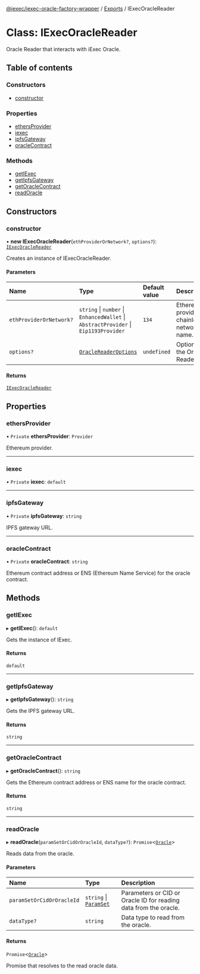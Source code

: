 [@iexec/iexec-oracle-factory-wrapper](../README.md) / [Exports](../modules.md) / IExecOracleReader

# Class: IExecOracleReader

Oracle Reader that interacts with iExec Oracle.

## Table of contents

### Constructors

- [constructor](IExecOracleReader.md#constructor)

### Properties

- [ethersProvider](IExecOracleReader.md#ethersprovider)
- [iexec](IExecOracleReader.md#iexec)
- [ipfsGateway](IExecOracleReader.md#ipfsgateway)
- [oracleContract](IExecOracleReader.md#oraclecontract)

### Methods

- [getIExec](IExecOracleReader.md#getiexec)
- [getIpfsGateway](IExecOracleReader.md#getipfsgateway)
- [getOracleContract](IExecOracleReader.md#getoraclecontract)
- [readOracle](IExecOracleReader.md#readoracle)

## Constructors

### constructor

• **new IExecOracleReader**(`ethProviderOrNetwork?`, `options?`): [`IExecOracleReader`](IExecOracleReader.md)

Creates an instance of IExecOracleReader.

#### Parameters

| Name | Type | Default value | Description |
| :------ | :------ | :------ | :------ |
| `ethProviderOrNetwork?` | `string` \| `number` \| `EnhancedWallet` \| `AbstractProvider` \| `Eip1193Provider` | `134` | Ethereum provider, chainId or network name. |
| `options?` | [`OracleReaderOptions`](../modules.md#oraclereaderoptions) | `undefined` | Options for the Oracle Reader. |

#### Returns

[`IExecOracleReader`](IExecOracleReader.md)

## Properties

### ethersProvider

• `Private` **ethersProvider**: `Provider`

Ethereum provider.

___

### iexec

• `Private` **iexec**: `default`

___

### ipfsGateway

• `Private` **ipfsGateway**: `string`

IPFS gateway URL.

___

### oracleContract

• `Private` **oracleContract**: `string`

Ethereum contract address or ENS (Ethereum Name Service) for the oracle contract.

## Methods

### getIExec

▸ **getIExec**(): `default`

Gets the instance of IExec.

#### Returns

`default`

___

### getIpfsGateway

▸ **getIpfsGateway**(): `string`

Gets the IPFS gateway URL.

#### Returns

`string`

___

### getOracleContract

▸ **getOracleContract**(): `string`

Gets the Ethereum contract address or ENS name for the oracle contract.

#### Returns

`string`

___

### readOracle

▸ **readOracle**(`paramSetOrCidOrOracleId`, `dataType?`): `Promise`\<[`Oracle`](../modules.md#oracle)\>

Reads data from the oracle.

#### Parameters

| Name | Type | Description |
| :------ | :------ | :------ |
| `paramSetOrCidOrOracleId` | `string` \| [`ParamSet`](../modules.md#paramset) | Parameters or CID or Oracle ID for reading data from the oracle. |
| `dataType?` | `string` | Data type to read from the oracle. |

#### Returns

`Promise`\<[`Oracle`](../modules.md#oracle)\>

Promise that resolves to the read oracle data.
